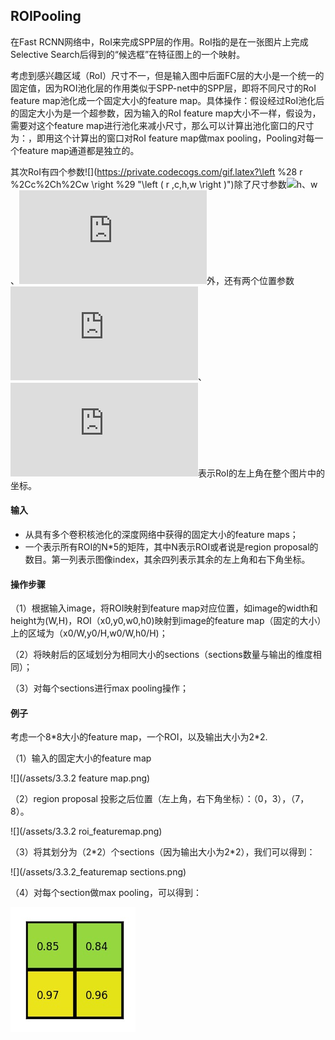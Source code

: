 ## ROIPooling

在Fast RCNN网络中，RoI来完成SPP层的作用。RoI指的是在一张图片上完成Selective Search后得到的“候选框”在特征图上的一个映射。

考虑到感兴趣区域（RoI）尺寸不一，但是输入图中后面FC层的大小是一个统一的固定值，因为ROI池化层的作用类似于SPP-net中的SPP层，即将不同尺寸的RoI feature map池化成一个固定大小的feature map。具体操作：假设经过RoI池化后的固定大小为是一个超参数，因为输入的RoI feature map大小不一样，假设为，需要对这个feature map进行池化来减小尺寸，那么可以计算出池化窗口的尺寸为：，即用这个计算出的窗口对RoI feature map做max pooling，Pooling对每一个feature map通道都是独立的。

其次RoI有四个参数![](https://private.codecogs.com/gif.latex?\left %28 r %2Cc%2Ch%2Cw \right %29 "\left \( r ,c,h,w \right \)")除了尺寸参数![](https://private.codecogs.com/gif.latex?h%u3001w "h、w")、![](https://private.codecogs.com/gif.latex?w "w")外，还有两个位置参数![](https://private.codecogs.com/gif.latex?r "r")、![](https://private.codecogs.com/gif.latex?c "c")表示RoI的左上角在整个图片中的坐标。

#### 输入

* 从具有多个卷积核池化的深度网络中获得的固定大小的feature maps；
* 一个表示所有ROI的N\*5的矩阵，其中N表示ROI或者说是region proposal的数目。第一列表示图像index，其余四列表示其余的左上角和右下角坐标。

#### 操作步骤

（1）根据输入image，将ROI映射到feature map对应位置，如image的width和height为\(W,H\)，ROI（x0,y0,w0,h0\)映射到image的feature map（固定的大小）上的区域为（x0/W,y0/H,w0/W,h0/H\)；

（2）将映射后的区域划分为相同大小的sections（sections数量与输出的维度相同）；

（3）对每个sections进行max pooling操作；

#### 例子

考虑一个8\*8大小的feature map，一个ROI，以及输出大小为2\*2.

（1）输入的固定大小的feature map

![](/assets/3.3.2 feature map.png)

（2）region proposal 投影之后位置（左上角，右下角坐标）：（0，3），（7，8）。

![](/assets/3.3.2 roi_featuremap.png)

（3）将其划分为（2\*2）个sections（因为输出大小为2\*2），我们可以得到：

![](/assets/3.3.2_featuremap sections.png)

（4）对每个section做max pooling，可以得到：

![](/assets/3.3.2_section_maxpooling.png)

